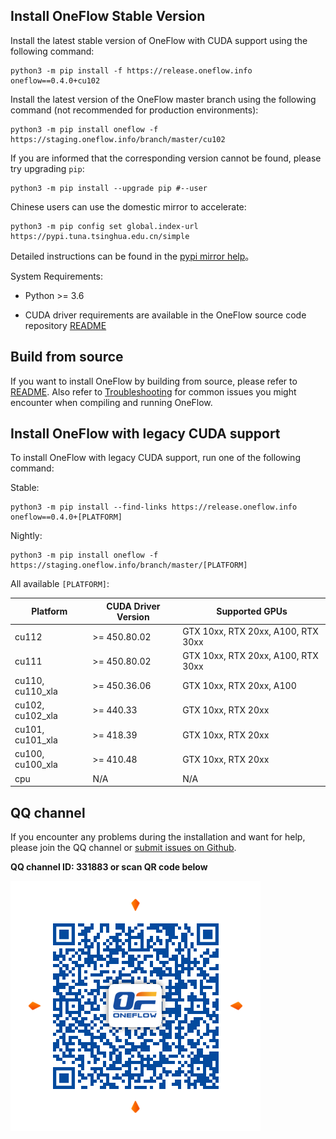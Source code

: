 ## Install OneFlow Stable Version

Install the latest stable version of OneFlow with CUDA support using the following command:

```
python3 -m pip install -f https://release.oneflow.info oneflow==0.4.0+cu102
```

Install the latest version of the OneFlow master branch using the following command (not recommended for production environments):
```
python3 -m pip install oneflow -f https://staging.oneflow.info/branch/master/cu102
```

If you are informed that the corresponding version cannot be found, please try upgrading `pip`:
```
python3 -m pip install --upgrade pip #--user
```

Chinese users can use the domestic mirror to accelerate:
```
python3 -m pip config set global.index-url https://pypi.tuna.tsinghua.edu.cn/simple
```
Detailed instructions can be found in the [pypi mirror help](https://mirror.tuna.tsinghua.edu.cn/help/pypi/)。


System Requirements:

* Python >= 3.6

* CUDA driver requirements are available in the OneFlow source code repository [README](https://github.com/Oneflow-Inc/oneflow/#system-requirements)

## Build from source

If you want to install OneFlow by building from source, please refer to [README](https://github.com/Oneflow-Inc/oneflow/blob/develop/README.md). Also refer to [Troubleshooting](https://github.com/Oneflow-Inc/oneflow/blob/develop/docs/source/troubleshooting.md) for common issues you might encounter when compiling and running OneFlow.

## Install OneFlow with legacy CUDA support

To install OneFlow with legacy CUDA support, run one of the following command:

Stable:
```
python3 -m pip install --find-links https://release.oneflow.info oneflow==0.4.0+[PLATFORM]
```

Nightly:
```
python3 -m pip install oneflow -f https://staging.oneflow.info/branch/master/[PLATFORM]
```

All available `[PLATFORM]`:

| Platform |CUDA Driver Version| Supported GPUs |
|---|---|---|
| cu112  | >= 450.80.02  | GTX 10xx, RTX 20xx, A100, RTX 30xx |
| cu111  | >= 450.80.02  | GTX 10xx, RTX 20xx, A100, RTX 30xx |
| cu110, cu110_xla  | >= 450.36.06  | GTX 10xx, RTX 20xx, A100|
| cu102, cu102_xla  | >= 440.33  | GTX 10xx, RTX 20xx |
| cu101, cu101_xla  | >= 418.39  | GTX 10xx, RTX 20xx |
| cu100, cu100_xla  | >= 410.48  | GTX 10xx, RTX 20xx |
| cpu  | N/A | N/A |

## QQ channel
If you encounter any problems during the installation and want for help, please join the QQ channel or [submit issues on Github](https://github.com/Oneflow-Inc/oneflow/issues).

**QQ channel ID: 331883 or scan QR code below**

![qq group](../contribute/imgs/qq_group.png)
